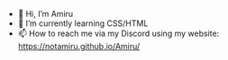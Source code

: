 - 👋 Hi, I’m Amiru
- 🌱 I’m currently learning CSS/HTML
- 📫 How to reach me via my Discord using my website: https://notamiru.github.io/Amiru/

<!---
NotAmiru/NotAmiru is a ✨ special ✨ repository because its `README.md` (this file) appears on your GitHub profile.
You can click the Preview link to take a look at your changes.
--->
